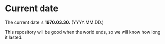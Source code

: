 # Current date

The current date is **1970.03.30.** (YYYY.MM.DD.)

This repository will be good when the world ends, so we will know how long it lasted.